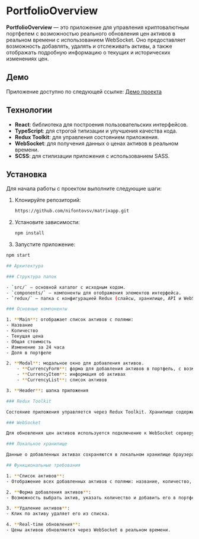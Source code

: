 # PortfolioOverview

**PortfolioOverview** — это приложение для управления криптовалютным портфелем с возможностью реального обновления цен активов в реальном времени с использованием WebSocket. Оно предоставляет возможность добавлять, удалять и отслеживать активы, а также отображать подробную информацию о текущих и исторических изменениях цен.

## Демо

Приложение доступно по следующей ссылке:
[Демо проекта](https://nifontovsv.github.io/matrixapp/)

## Технологии

- **React**: библиотека для построения пользовательских интерфейсов.
- **TypeScript**: для строгой типизации и улучшения качества кода.
- **Redux Toolkit**: для управления состоянием приложения.
- **WebSocket**: для получения данных о ценах активов в реальном времени.
- **SCSS**: для стилизации приложения с использованием SASS.

## Установка

Для начала работы с проектом выполните следующие шаги:

1. Клонируйте репозиторий:
   ```bash
   https://github.com/nifontovsv/matrixapp.git
   ```
2. Установите зависимости:
   ```bash
   npm install
   ```
3. Запустите приложение:
```bash
npm start

## Архитектура

### Структура папок

- `src/` — основной каталог с исходным кодом.
- `components/` — компоненты для отображения элементов интерфейса.
- `redux/` — папка с конфигурацией Redux (слайсы, хранилище, API и WebSocket).

### Основные компоненты

1. **Main**: отображает список активов с полями:
- Название
- Количество
- Текущая цена
- Общая стоимость
- Изменение за 24 часа
- Доля в портфеле

2. **Modal**: модальное окно для добавления активов.
	- **CurrencyForm**: форма для добавления активов в портфель, с возможностью ввода количества и выбора активов.
	- **CurrencyItem**: информация об активах
	- **CurrencyList**: список активов

3. **Header**: шапка приложения

### Redux Toolkit

Состояние приложения управляется через Redux Toolkit. Хранилище содержит данные о добавленных активах, их текущих ценах и другую информацию. Используется WebSocket для получения обновлений цен активов в реальном времени.

### WebSocket

Для обновления цен активов используется подключение к WebSocket серверу Binance API: `wss://stream.binance.com:9443/stream?streams`. Обновления приходят в реальном времени и обновляют состояние портфеля.

### Локальное хранилище

Данные о добавленных активах сохраняются в локальном хранилище браузера, чтобы при перезагрузке страницы состояние не терялось.

## Функциональные требования

1. **Список активов**:
- Отображение всех добавленных активов с полями: название, количество, текущая цена, общая стоимость, изменение за 24 часа, доля в портфеле.

2. **Форма добавления активов**:
- Возможность выбрать актив, указать количество и добавить его в портфель.

3. **Удаление активов**:
- Клик по активу удаляет его из списка.

4. **Real-time обновления**:
- Цены активов обновляются через WebSocket в реальном времени.

```
